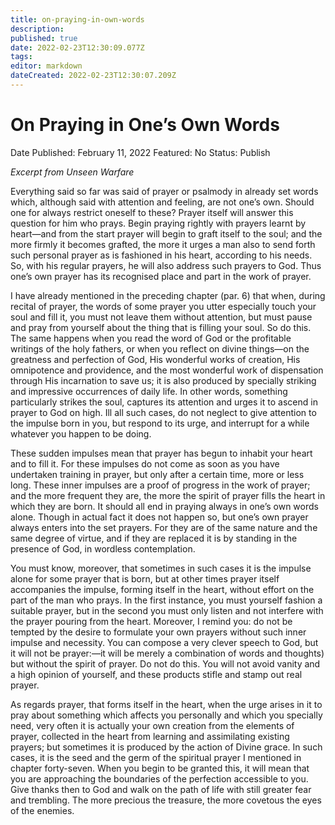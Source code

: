 ```yaml
---
title: on-praying-in-own-words
description: 
published: true
date: 2022-02-23T12:30:09.077Z
tags: 
editor: markdown
dateCreated: 2022-02-23T12:30:07.209Z
---
```


# On Praying in One’s Own Words

Date Published: February 11, 2022
Featured: No
Status: Publish

*Excerpt from Unseen Warfare*

Everything said so far was said of prayer or psalmody in already set words which, although said with attention and feeling, are not one’s own. Should one for always restrict oneself to these? Prayer itself will answer this question for him who prays. Begin praying rightly with prayers learnt by heart—and from the start prayer will begin to graft itself to the soul; and the more firmly it becomes grafted, the more it urges a man also to send forth such personal prayer as is fashioned in his heart, according to his needs. So, with his regular prayers, he will also address such prayers to God. Thus one’s own prayer has its recognised place and part in the work of prayer.

I have already mentioned in the preceding chapter (par. 6) that when, during recital of prayer, the words of some prayer you utter especially touch your soul and fill it, you must not leave them without attention, but must pause and pray from yourself about the thing that is filling your soul. So do this. The same happens when you read the word of God or the profitable writings of the holy fathers, or when you reflect on divine things—on the greatness and perfection of God, His wonderful works of creation, His omnipotence and providence, and the most wonderful work of dispensation through His incarnation to save us; it is also produced by specially striking and impressive occurrences of daily life. In other words, something particularly strikes the soul, captures its attention and urges it to ascend in prayer to God on high. Ill all such cases, do not neglect to give attention to the impulse born in you, but respond to its urge, and interrupt for a while whatever you happen to be doing.

These sudden impulses mean that prayer has begun to inhabit your heart and to fill it. For these impulses do not come as soon as you have undertaken training in prayer, but only after a certain time, more or less long. These inner impulses are a proof of progress in the work of prayer; and the more frequent they are, the more the spirit of prayer fills the heart in which they are born. It should all end in praying always in one’s own words alone. Though in actual fact it does not happen so, but one’s own prayer always enters into the set prayers. For they are of the same nature and the same degree of virtue, and if they are replaced it is by standing in the presence of God, in wordless contemplation.

You must know, moreover, that sometimes in such cases it is the impulse alone for some prayer that is born, but at other times prayer itself accompanies the impulse, forming itself in the heart, without effort on the part of the man who prays. In the first instance, you must yourself fashion a suitable prayer, but in the second you must only listen and not interfere with the prayer pouring from the heart. Moreover, I remind you: do not be tempted by the desire to formulate your own prayers without such inner impulse and necessity. You can compose a very clever speech to God, but it will not be prayer:—it will be merely a combination of words and thoughts) but without the spirit of prayer. Do not do this. You will not avoid vanity and a high opinion of yourself, and these products stifle and stamp out real prayer.

As regards prayer, that forms itself in the heart, when the urge arises in it to pray about something which affects you personally and which you specially need, very often it is actually your own creation from the elements of prayer, collected in the heart from learning and assimilating existing prayers; but sometimes it is produced by the action of Divine grace. In such cases, it is the seed and the germ of the spiritual prayer I mentioned in chapter forty-seven. When you begin to be granted this, it will mean that you are approaching the boundaries of the perfection accessible to you. Give thanks then to God and walk on the path of life with still greater fear and trembling. The more precious the treasure, the more covetous the eyes of the enemies.